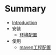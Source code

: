 # Summary

* [Introduction](README.md)
* 安装
    * [环境配置](安装/环境配置.md)
* 使用
    * [maven工程配置](使用/maven工程配置.md)

